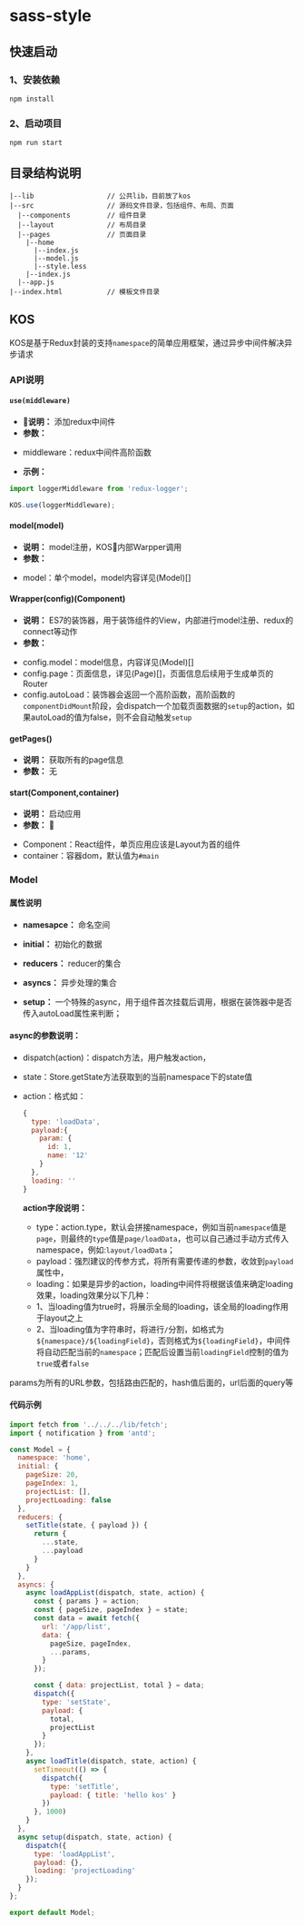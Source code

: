 # sass-style

## 快速启动

### 1、安装依赖

```
npm install
```

### 2、启动项目

```
npm run start
```

## 目录结构说明

```
|--lib                  // 公共lib，目前放了kos
|--src                  // 源码文件目录，包括组件、布局、页面
  |--components         // 组件目录
  |--layout             // 布局目录
  |--pages              // 页面目录
    |--home
      |--index.js
      |--model.js
      |--style.less
    |--index.js
  |--app.js
|--index.html           // 模板文件目录
```


## KOS

KOS是基于Redux封装的支持`namespace`的简单应用框架，通过异步中间件解决异步请求


### API说明

#### `use(middleware)`

* **说明：** 添加redux中间件
* **参数：** 
 + middleware：redux中间件高阶函数
* **示例：**

```js
import loggerMiddleware from 'redux-logger';

KOS.use(loggerMiddleware);
```

#### model(model)
* **说明：** model注册，KOS内部Warpper调用
* **参数：** 
 + model：单个model，model内容详见(Model)[]

#### Wrapper(config)(Component)

* **说明：** ES7的装饰器，用于装饰组件的View，内部进行model注册、redux的connect等动作
* **参数：**
 + config.model：model信息，内容详见(Model)[]
 + config.page：页面信息，详见(Page)[]，页面信息后续用于生成单页的Router
 + config.autoLoad：装饰器会返回一个高阶函数，高阶函数的`componentDidMount`阶段，会dispatch一个加载页面数据的`setup`的action，如果autoLoad的值为false，则不会自动触发`setup`

#### getPages()
* **说明：** 获取所有的page信息
* **参数：** 无

#### start(Component,container)
* **说明：** 启动应用
* **参数：** 
 + Component：React组件，单页应用应该是Layout为首的组件
 + container：容器dom，默认值为`#main`


### Model

#### 属性说明

* **namesapce：** 命名空间

* **initial：** 初始化的数据

* **reducers：** reducer的集合

* **asyncs：** 异步处理的集合

* **setup：** 一个特殊的async，用于组件首次挂载后调用，根据在装饰器中是否传入autoLoad属性来判断；

#### async的参数说明：
* dispatch(action)：dispatch方法，用户触发action，
* state：Store.getState方法获取到的当前namespace下的state值
* action：格式如：

  ```js
  {
    type: 'loadData',
    payload:{
      param: {
        id: 1,
        name: '12'
      }
    },
    loading: ''
  }
  ```
  **action字段说明：**
  + type：action.type，默认会拼接namespace，例如当前`namespace`值是`page`，则最终的`type`值是`page/loadData`，也可以自己通过手动方式传入namespace，例如:`layout/loadData`；
  + payload：强烈建议的传参方式，将所有需要传递的参数，收敛到`payload`属性中，
  + loading：如果是异步的action，loading中间件将根据该值来确定loading效果，loading效果分以下几种：
   - 1、当loading值为true时，将展示全局的loading，该全局的loading作用于layout之上
   - 2、当loading值为字符串时，将进行`/`分割，如格式为`${namespace}/${loadingField}`，否则格式为`${loadingField}`，中间件将自动匹配当前的`namespace`；匹配后设置当前`loadingField`控制的值为`true`或者`false`
 

params为所有的URL参数，包括路由匹配的，hash值后面的，url后面的query等

#### 代码示例

```js
import fetch from '../../../lib/fetch';
import { notification } from 'antd';

const Model = {
  namespace: 'home',
  initial: {
    pageSize: 20,
    pageIndex: 1,
    projectList: [],
    projectLoading: false
  },
  reducers: {
    setTitle(state, { payload }) {
      return {
        ...state,
        ...payload
      }
    }
  },
  asyncs: {
    async loadAppList(dispatch, state, action) {
      const { params } = action;
      const { pageSize, pageIndex } = state;
      const data = await fetch({
        url: '/app/list',
        data: {
          pageSize, pageIndex,
          ...params,
        }
      });

      const { data: projectList, total } = data;
      dispatch({
        type: 'setState',
        payload: {
          total,
          projectList
        }
      });
    },
    async loadTitle(dispatch, state, action) {
      setTimeout(() => {
        dispatch({
          type: 'setTitle',
          payload: { title: 'hello kos' }
        })
      }, 1000)
    }
  },
  async setup(dispatch, state, action) {
    dispatch({
      type: 'loadAppList',
      payload: {},
      loading: 'projectLoading'
    });
  }
};

export default Model;

```

